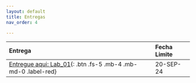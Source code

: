 ```yaml
---
layout: default
title: Entregas
nav_order: 4

---
```




| Entrega  |  Fecha Limite  |
|:---------|:---|
|[Entregue aqui: Lab_01](https://forms.gle/HpJNRU4FUzmcYkWJ7){: .btn .fs-5 .mb-4 .mb-md-0 .label-red}|20-SEP-24|





